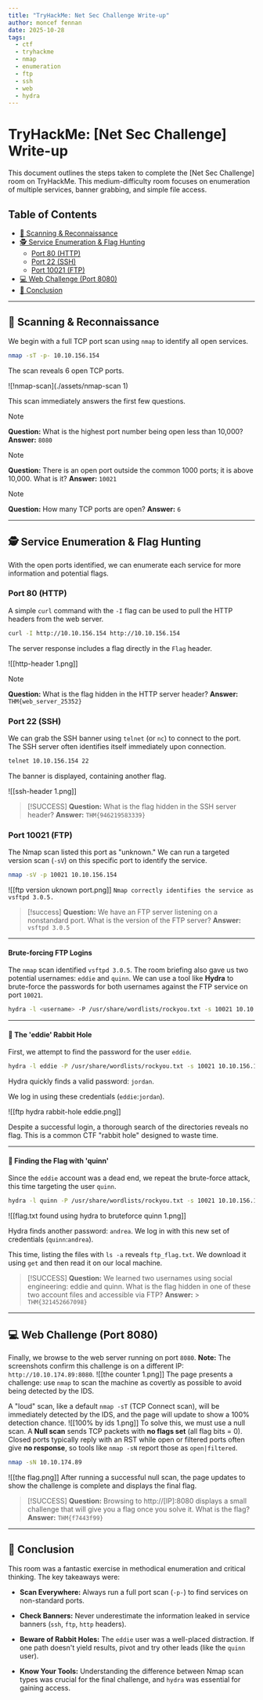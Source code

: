 ```yaml
---
title: "TryHackMe: Net Sec Challenge Write-up"
author: moncef fennan
date: 2025-10-28
tags:
  - ctf
  - tryhackme
  - nmap
  - enumeration
  - ftp
  - ssh
  - web
  - hydra
---
```


# TryHackMe: [Net Sec Challenge] Write-up

This document outlines the steps taken to complete the [Net Sec Challenge] room on TryHackMe. This medium-difficulty room focuses on enumeration of multiple services, banner grabbing, and simple file access.

## Table of Contents
* [🚀 Scanning & Reconnaissance](#-scanning--reconnaissance)
* [🕵️ Service Enumeration & Flag Hunting](#-service-enumeration--flag-hunting)
  * [Port 80 (HTTP)](#port-80-http)
  * [Port 22 (SSH)](#port-22-ssh)
  * [Port 10021 (FTP)](#port-10021-ftp)
* [💻 Web Challenge (Port 8080)](#-web-challenge-port-8080)
* [🏁 Conclusion](#-conclusion)

---

## 🚀 Scanning & Reconnaissance

We begin with a full TCP port scan using `nmap` to identify all open services.

```bash
nmap -sT -p- 10.10.156.154
```

The scan reveals 6 open TCP ports.


![!nmap-scan](./assets/nmap-scan 1)

This scan immediately answers the first few questions.

> [!NOTE]
> **Question:** What is the highest port number being open less than 10,000?
> **Answer:** `8080`

> [!NOTE]
> **Question:** There is an open port outside the common 1000 ports; it is above 10,000. What is it?
> **Answer:** `10021`

> [!NOTE]
> **Question:** How many TCP ports are open?
> **Answer:** `6`

---

## 🕵️ Service Enumeration & Flag Hunting

With the open ports identified, we can enumerate each service for more information and potential flags.

### Port 80 (HTTP)

A simple `curl` command with the `-I` flag can be used to pull the HTTP headers from the web server.

```bash
curl -I http://10.10.156.154 http://10.10.156.154
```

The server response includes a flag directly in the `Flag` header.

![[http-header 1.png]]
> [!NOTE]
> **Question:** What is the flag hidden in the HTTP server header?
> **Answer:** `THM{web_server_25352}`

### Port 22 (SSH)

We can grab the SSH banner using `telnet` (or `nc`) to connect to the port. The SSH server often identifies itself immediately upon connection.

```bash
telnet 10.10.156.154 22
```

The banner is displayed, containing another flag.

![[ssh-header 1.png]]
> [!SUCCESS]
> **Question:** What is the flag hidden in the SSH server header?
> **Answer:** `THM{946219583339}`

### Port 10021 (FTP)

The Nmap scan listed this port as "unknown." We can run a targeted version scan (`-sV`) on this specific port to identify the service.

```bash
nmap -sV -p 10021 10.10.156.154
```
![[ftp version uknown port.png]]
``Nmap correctly identifies the service as vsftpd 3.0.5.``

> [!success]
> **Question:** We have an FTP server listening on a nonstandard port. What is the version of the FTP server?
> **Answer:** `vsftpd 3.0.5`

---

#### Brute-forcing FTP Logins

The `nmap` scan identified `vsftpd 3.0.5`. The room briefing also gave us two potential usernames: `eddie` and `quinn`. We can use a tool like **Hydra** to brute-force the passwords for both usernames against the FTP service on port `10021`.


```bash
hydra -l <username> -P /usr/share/wordlists/rockyou.txt -s 10021 10.10.156.154 ftp
```

---

#### 🐇 The 'eddie' Rabbit Hole

First, we attempt to find the password for the user `eddie`.


```bash
hydra -l eddie -P /usr/share/wordlists/rockyou.txt -s 10021 10.10.156.154 ftp
```

Hydra quickly finds a valid password: `jordan`.

We log in using these credentials (`eddie`:`jordan`).

![[ftp hydra rabbit-hole eddie.png]]

Despite a successful login, a thorough search of the directories reveals no flag. This is a common CTF "rabbit hole" designed to waste time.

---

#### 🚩 Finding the Flag with 'quinn'

Since the `eddie` account was a dead end, we repeat the brute-force attack, this time targeting the user `quinn`.


```bash
hydra -l quinn -P /usr/share/wordlists/rockyou.txt -s 10021 10.10.156.154 ftp
```
![[flag.txt found using hydra to bruteforce quinn 1.png]]

Hydra finds another password: `andrea`. We log in with this new set of credentials (`quinn`:`andrea`).

This time, listing the files with `ls -a` reveals `ftp_flag.txt`. We download it using `get` and then read it on our local machine.



> [!SUCCESS] 
> **Question:** We learned two usernames using social engineering: eddie and quinn. What is the 
> flag hidden in one of these two account files and accessible via FTP? **Answer:** >
> `THM{321452667098}`

---

## 💻 Web Challenge (Port 8080)

Finally, we browse to the web server running on port `8080`. **Note:** The screenshots confirm this challenge is on a different IP: `http://10.10.174.89:8080`.
![[the counter 1.png]]
The page presents a challenge: use `nmap` to scan the machine as covertly as possible to avoid being detected by the IDS.

A "loud" scan, like a default `nmap -sT` (TCP Connect scan), will be immediately detected by the IDS, and the page will update to show a 100% detection chance.
![[100% by ids 1.png]]
To solve this, we must use a null scan. A **Null scan** sends TCP packets with **no flags set** (all flag bits = 0). Closed ports typically reply with an RST while open or filtered ports often give **no response**, so tools like `nmap -sN` report those as `open|filtered`. 


```bash
nmap -sN 10.10.174.89
```
![[the flag.png]]
After running a successful null scan, the page updates to show the challenge is complete and displays the final flag.


> [!SUCCESS] 
> **Question:** Browsing to http://[IP]:8080 displays a small challenge that will give you a flag once
> you solve it. What is the flag? **Answer:** `THM{f7443f99}`

---

## 🏁 Conclusion

This room was a fantastic exercise in methodical enumeration and critical thinking. The key takeaways were:

- **Scan Everywhere:** Always run a full port scan (`-p-`) to find services on non-standard ports.
    
- **Check Banners:** Never underestimate the information leaked in service banners (`ssh`, `ftp`, `http` headers).
    
- **Beware of Rabbit Holes:** The `eddie` user was a well-placed distraction. If one path doesn't yield results, pivot and try other leads (like the `quinn` user).
    
- **Know Your Tools:** Understanding the difference between Nmap scan types  was crucial for the final challenge, and `hydra` was essential for gaining access.